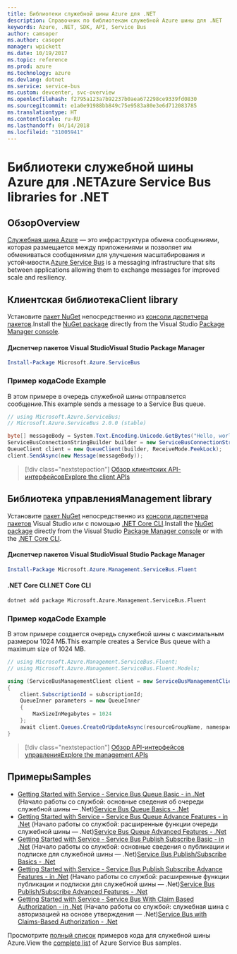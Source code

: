 ```yaml
---
title: Библиотеки служебной шины Azure для .NET
description: Справочник по библиотекам служебной Azure шины для .NET
keywords: Azure, .NET, SDK, API, Service Bus
author: camsoper
ms.author: casoper
manager: wpickett
ms.date: 10/19/2017
ms.topic: reference
ms.prod: azure
ms.technology: azure
ms.devlang: dotnet
ms.service: service-bus
ms.custom: devcenter, svc-overview
ms.openlocfilehash: f2795a123a7b92237b0aea672298ce9339fd0830
ms.sourcegitcommit: e1a0e91988bb849c75e9583a80e3e6d712083785
ms.translationtype: HT
ms.contentlocale: ru-RU
ms.lasthandoff: 04/14/2018
ms.locfileid: "31005941"
---
```

# <a name="azure-service-bus-libraries-for-net"></a><span data-ttu-id="36f83-104">Библиотеки служебной шины Azure для .NET</span><span class="sxs-lookup"><span data-stu-id="36f83-104">Azure Service Bus libraries for .NET</span></span>

## <a name="overview"></a><span data-ttu-id="36f83-105">Обзор</span><span class="sxs-lookup"><span data-stu-id="36f83-105">Overview</span></span>

<span data-ttu-id="36f83-106">[Служебная шина Azure](https://docs.microsoft.com/azure/service-bus-messaging/service-bus-messaging-overview) — это инфраструктура обмена сообщениями, которая размещается между приложениями и позволяет им обмениваться сообщениями для улучшения масштабирования и устойчивости.</span><span class="sxs-lookup"><span data-stu-id="36f83-106">[Azure Service Bus](https://docs.microsoft.com/azure/service-bus-messaging/service-bus-messaging-overview) is a messaging infrastructure that sits between applications allowing them to exchange messages for improved scale and resiliency.</span></span>

## <a name="client-library"></a><span data-ttu-id="36f83-107">Клиентская библиотека</span><span class="sxs-lookup"><span data-stu-id="36f83-107">Client library</span></span>

<span data-ttu-id="36f83-108">Установите [пакет NuGet](https://www.nuget.org/packages/Microsoft.Azure.ServiceBus) непосредственно из [консоли диспетчера пакетов][PackageManager].</span><span class="sxs-lookup"><span data-stu-id="36f83-108">Install the [NuGet package](https://www.nuget.org/packages/Microsoft.Azure.ServiceBus) directly from the Visual Studio [Package Manager console][PackageManager].</span></span>

#### <a name="visual-studio-package-manager"></a><span data-ttu-id="36f83-109">Диспетчер пакетов Visual Studio</span><span class="sxs-lookup"><span data-stu-id="36f83-109">Visual Studio Package Manager</span></span>

```powershell
Install-Package Microsoft.Azure.ServiceBus
```

### <a name="code-example"></a><span data-ttu-id="36f83-110">Пример кода</span><span class="sxs-lookup"><span data-stu-id="36f83-110">Code Example</span></span>

<span data-ttu-id="36f83-111">В этом примере в очередь служебной шины отправляется сообщение.</span><span class="sxs-lookup"><span data-stu-id="36f83-111">This example sends a message to a Service Bus queue.</span></span>

```csharp
// using Microsoft.Azure.ServiceBus;
// Microsoft.Azure.ServiceBus 2.0.0 (stable)

byte[] messageBody = System.Text.Encoding.Unicode.GetBytes("Hello, world!");
ServiceBusConnectionStringBuilder builder = new ServiceBusConnectionStringBuilder(connectionString);
QueueClient client = new QueueClient(builder, ReceiveMode.PeekLock);
client.SendAsync(new Message(messageBody));
```

> [!div class="nextstepaction"]
> [<span data-ttu-id="36f83-112">Обзор клиентских API-интерфейсов</span><span class="sxs-lookup"><span data-stu-id="36f83-112">Explore the client APIs</span></span>](/dotnet/api/overview/azure/servicebus/client)


## <a name="management-library"></a><span data-ttu-id="36f83-113">Библиотека управления</span><span class="sxs-lookup"><span data-stu-id="36f83-113">Management library</span></span>

<span data-ttu-id="36f83-114">Установите [пакет NuGet](https://www.nuget.org/packages/Microsoft.Azure.Management.ServiceBus.Fluent) непосредственно из [консоли диспетчера пакетов][PackageManager] Visual Studio или с помощью [.NET Core CLI][DotNetCLI].</span><span class="sxs-lookup"><span data-stu-id="36f83-114">Install the [NuGet package](https://www.nuget.org/packages/Microsoft.Azure.Management.ServiceBus.Fluent) directly from the Visual Studio [Package Manager console][PackageManager] or with the [.NET Core CLI][DotNetCLI].</span></span>

#### <a name="visual-studio-package-manager"></a><span data-ttu-id="36f83-115">Диспетчер пакетов Visual Studio</span><span class="sxs-lookup"><span data-stu-id="36f83-115">Visual Studio Package Manager</span></span>

```powershell
Install-Package Microsoft.Azure.Management.ServiceBus.Fluent
```

#### <a name="net-core-cli"></a><span data-ttu-id="36f83-116">.NET Core CLI</span><span class="sxs-lookup"><span data-stu-id="36f83-116">.NET Core CLI</span></span>

```bash
dotnet add package Microsoft.Azure.Management.ServiceBus.Fluent
```

### <a name="code-example"></a><span data-ttu-id="36f83-117">Пример кода</span><span class="sxs-lookup"><span data-stu-id="36f83-117">Code Example</span></span>

<span data-ttu-id="36f83-118">В этом примере создается очередь служебной шины с максимальным размером 1024 МБ.</span><span class="sxs-lookup"><span data-stu-id="36f83-118">This example creates a Service Bus queue with a maximum size of 1024 MB.</span></span>

```csharp
// using Microsoft.Azure.Management.ServiceBus.Fluent;
// using Microsoft.Azure.Management.ServiceBus.Fluent.Models;

using (ServiceBusManagementClient client = new ServiceBusManagementClient(credentials))
{
    client.SubscriptionId = subscriptionId;
    QueueInner parameters = new QueueInner
    {
        MaxSizeInMegabytes = 1024
    };
    await client.Queues.CreateOrUpdateAsync(resourceGroupName, namespaceName, queueName, parameters);
}
```

> [!div class="nextstepaction"]
> [<span data-ttu-id="36f83-119">Обзор API-интерфейсов управления</span><span class="sxs-lookup"><span data-stu-id="36f83-119">Explore the management APIs</span></span>](/dotnet/api/overview/azure/servicebus/management)

## <a name="samples"></a><span data-ttu-id="36f83-120">Примеры</span><span class="sxs-lookup"><span data-stu-id="36f83-120">Samples</span></span>

- <span data-ttu-id="36f83-121">[Getting Started with Service - Service Bus Queue Basic - in .Net](https://azure.microsoft.com/resources/samples/service-bus-dotnet-manage-queue-with-basic-features/) (Начало работы со службой: основные сведения об очереди служебной шины — .Net)</span><span class="sxs-lookup"><span data-stu-id="36f83-121">[Service Bus Queue Basics - .Net](https://azure.microsoft.com/resources/samples/service-bus-dotnet-manage-queue-with-basic-features/)</span></span>
- <span data-ttu-id="36f83-122">[Getting Started with Service - Service Bus Queue Advance Features - in .Net](https://azure.microsoft.com/resources/samples/service-bus-dotnet-manage-queue-with-advanced-features/) (Начало работы со службой: расширенные функции очереди служебной шины — .Net)</span><span class="sxs-lookup"><span data-stu-id="36f83-122">[Service Bus Queue Advanced Features - .Net](https://azure.microsoft.com/resources/samples/service-bus-dotnet-manage-queue-with-advanced-features/)</span></span>
- <span data-ttu-id="36f83-123">[Getting Started with Service - Service Bus Publish Subscribe Basic - in .Net](https://azure.microsoft.com/resources/samples/service-bus-dotnet-manage-publish-subscribe-with-basic-features/) (Начало работы со службой: основные сведения о публикации и подписке для служебной шины — .Net)</span><span class="sxs-lookup"><span data-stu-id="36f83-123">[Service Bus Publish/Subscribe Basics - .Net](https://azure.microsoft.com/resources/samples/service-bus-dotnet-manage-publish-subscribe-with-basic-features/)</span></span>
- <span data-ttu-id="36f83-124">[Getting Started with Service - Service Bus Publish Subscribe Advance Features - in .Net](https://azure.microsoft.com/resources/samples/service-bus-dotnet-manage-publish-subscribe-with-advanced-features/) (Начало работы со службой: расширенные функции публикации и подписки для служебной шины — .Net)</span><span class="sxs-lookup"><span data-stu-id="36f83-124">[Service Bus Publish/Subscribe Advanced Features - .Net](https://azure.microsoft.com/resources/samples/service-bus-dotnet-manage-publish-subscribe-with-advanced-features/)</span></span>
- <span data-ttu-id="36f83-125">[Getting Started with Service - Service Bus With Claim Based Authorization - in .Net](https://azure.microsoft.com/resources/samples/service-bus-dotnet-manage-with-claims-based-authorization/) (Начало работы со службой: служебная шина с авторизацией на основе утверждения — .Net)</span><span class="sxs-lookup"><span data-stu-id="36f83-125">[Service Bus with Claims-Based Authorization - .Net](https://azure.microsoft.com/resources/samples/service-bus-dotnet-manage-with-claims-based-authorization/)</span></span>

<span data-ttu-id="36f83-126">Просмотрите [полный список](https://azure.microsoft.com/resources/samples/?term=service+bus) примеров кода для служебной шины Azure.</span><span class="sxs-lookup"><span data-stu-id="36f83-126">View the [complete list](https://azure.microsoft.com/resources/samples/?term=service+bus) of Azure Service Bus samples.</span></span>


[PackageManager]: https://docs.microsoft.com/nuget/tools/package-manager-console
[DotNetCLI]: https://docs.microsoft.com/dotnet/core/tools/dotnet-add-package
